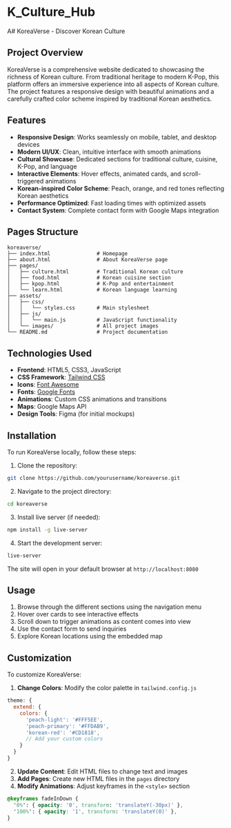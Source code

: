 # K_Culture_Hub

A# KoreaVerse - Discover Korean Culture



## Project Overview <a name="project-overview"></a>
KoreaVerse is a comprehensive website dedicated to showcasing the richness of Korean culture. From traditional heritage to modern K-Pop, this platform offers an immersive experience into all aspects of Korean culture. The project features a responsive design with beautiful animations and a carefully crafted color scheme inspired by traditional Korean aesthetics.

## Features <a name="features"></a>
- **Responsive Design**: Works seamlessly on mobile, tablet, and desktop devices
- **Modern UI/UX**: Clean, intuitive interface with smooth animations
- **Cultural Showcase**: Dedicated sections for traditional culture, cuisine, K-Pop, and language
- **Interactive Elements**: Hover effects, animated cards, and scroll-triggered animations
- **Korean-inspired Color Scheme**: Peach, orange, and red tones reflecting Korean aesthetics
- **Performance Optimized**: Fast loading times with optimized assets
- **Contact System**: Complete contact form with Google Maps integration

## Pages Structure <a name="pages-structure"></a>
```
koreaverse/
├── index.html               # Homepage
├── about.html               # About KoreaVerse page
├── pages/
│   ├── culture.html         # Traditional Korean culture
│   ├── food.html            # Korean cuisine section
│   ├── kpop.html            # K-Pop and entertainment
│   └── learn.html           # Korean language learning
├── assets/
│   ├── css/
│   │   └── styles.css       # Main stylesheet
│   ├── js/
│   │   └── main.js          # JavaScript functionality
│   └── images/              # All project images
└── README.md                # Project documentation
```

## Technologies Used <a name="technologies-used"></a>
- **Frontend**: HTML5, CSS3, JavaScript
- **CSS Framework**: [Tailwind CSS](https://tailwindcss.com/)
- **Icons**: [Font Awesome](https://fontawesome.com/)
- **Fonts**: [Google Fonts](https://fonts.google.com/)
- **Animations**: Custom CSS animations and transitions
- **Maps**: Google Maps API
- **Design Tools**: Figma (for initial mockups)

## Installation <a name="installation"></a>
To run KoreaVerse locally, follow these steps:

1. Clone the repository:
```bash
git clone https://github.com/yourusername/koreaverse.git
```

2. Navigate to the project directory:
```bash
cd koreaverse
```

3. Install live server (if needed):
```bash
npm install -g live-server
```

4. Start the development server:
```bash
live-server
```

The site will open in your default browser at `http://localhost:8080`

## Usage <a name="usage"></a>
1. Browse through the different sections using the navigation menu
2. Hover over cards to see interactive effects
3. Scroll down to trigger animations as content comes into view
4. Use the contact form to send inquiries
5. Explore Korean locations using the embedded map

## Customization <a name="customization"></a>
To customize KoreaVerse:

1. **Change Colors**: Modify the color palette in `tailwind.config.js`
```js
theme: {
  extend: {
    colors: {
      'peach-light': '#FFF5EE',
      'peach-primary': '#FFDAB9',
      'korean-red': '#CD1818',
      // Add your custom colors
    }
  }
}
```

2. **Update Content**: Edit HTML files to change text and images
3. **Add Pages**: Create new HTML files in the `pages` directory
4. **Modify Animations**: Adjust keyframes in the `<style>` section
```css
@keyframes fadeInDown {
  '0%': { opacity: '0', transform: 'translateY(-30px)' },
  '100%': { opacity: '1', transform: 'translateY(0)' },
}
```

